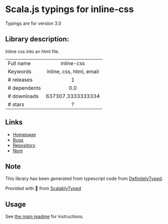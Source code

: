 
# Scala.js typings for inline-css

Typings are for version 3.0

## Library description:
Inline css into an html file.

|                    |                 |
| ------------------ | :-------------: |
| Full name          | inline-css |
| Keywords           | inline, css, html, email |
| # releases         | 1 |
| # dependents       | 0.0 |
| # downloads        | 637307.3333333334 |
| # stars            | ? |

## Links
- [Homepage](https://github.com/jonkemp/inline-css#readme)
- [Bugs](https://github.com/jonkemp/inline-css/issues)
- [Repository](https://github.com/jonkemp/inline-css)
- [Npm](https://www.npmjs.com/package/inline-css)
    


## Note
This library has been generated from typescript code from [DefinitelyTyped](https://definitelytyped.org).

Provided with :purple_heart: from [ScalablyTyped](https://github.com/oyvindberg/ScalablyTyped)

## Usage
See [the main readme](../../readme.md) for instructions.


